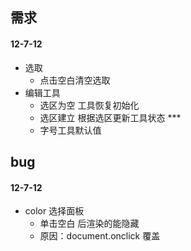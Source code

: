 ## 需求
#### 12-7-12
- 选取
  + 点击空白清空选取
- 编辑工具
  + 选区为空 工具恢复初始化
  + 选区建立 根据选区更新工具状态 ***
  + 字号工具默认值

## bug
#### 12-7-12
- color 选择面板
  + 单击空白 后渲染的能隐藏
  + 原因：document.onclick 覆盖
